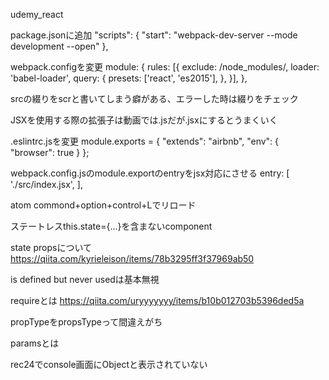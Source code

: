 udemy_react

package.jsonに追加
"scripts": {
  "start": "webpack-dev-server --mode development --open"
},

webpack.configを変更
module: {
      rules: [{
        exclude: /node_modules/,
        loader: 'babel-loader',
        query: {
          presets: ['react', 'es2015'],
        },
      }],
    },

srcの綴りをscrと書いてしまう癖がある、エラーした時は綴りをチェック

JSXを使用する際の拡張子は動画では.jsだが.jsxにするとうまくいく

.eslintrc.jsを変更
module.exports = {
  "extends": "airbnb",
  "env": {
    "browser": true
  }
};

webpack.config.jsのmodule.exportのentryをjsx対応にさせる
entry: [
  './src/index.jsx',
],

atom commond+option+control+Lでリロード

ステートレスthis.state={...}を含まないcomponent

state propsについて
https://qiita.com/kyrieleison/items/78b3295ff3f37969ab50

is defined but never usedは基本無視

requireとは
https://qiita.com/uryyyyyyy/items/b10b012703b5396ded5a

propTypeをpropsTypeって間違えがち

paramsとは

rec24でconsole画面にObjectと表示されていない
